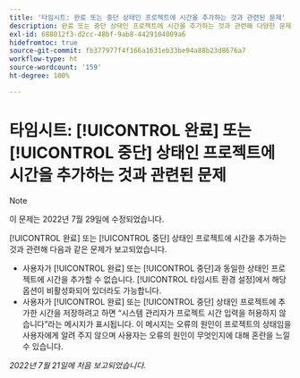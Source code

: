 ```yaml
---
title: '타임시트: 완료 또는 중단 상태인 프로젝트에 시간을 추가하는 것과 관련된 문제'
description: 완료 또는 중단 상태인 프로젝트에 시간을 추가하는 것과 관련해 다양한 문제가 보고되었습니다.
exl-id: 688012f3-d2cc-48bf-9ab8-4429104009a6
hidefromtoc: true
source-git-commit: fb377977f4f166a1631eb33be94a88b23d8676a7
workflow-type: ht
source-wordcount: '159'
ht-degree: 100%

---
```


# 타임시트: [!UICONTROL 완료] 또는 [!UICONTROL 중단] 상태인 프로젝트에 시간을 추가하는 것과 관련된 문제

>[!NOTE]
>
>이 문제는 2022년 7월 29일에 수정되었습니다.

[!UICONTROL 완료] 또는 [!UICONTROL 중단] 상태인 프로젝트에 시간을 추가하는 것과 관련해 다음과 같은 문제가 보고되었습니다.

* 사용자가 [!UICONTROL 완료] 또는 [!UICONTROL 중단]과 동일한 상태인 프로젝트에 시간을 추가할 수 없습니다. [!UICONTROL 타임시트 환경 설정]에서 해당 옵션이 비활성화되어 있더라도 가능합니다.
* 사용자가 [!UICONTROL 완료] 또는 [!UICONTROL 중단] 상태인 프로젝트에 추가한 시간을 저장하려고 하면 “시스템 관리자가 프로젝트 시간 입력을 허용하지 않습니다”라는 메시지가 표시됩니다. 이 메시지는 오류의 원인이 프로젝트의 상태임을 사용자에게 알려 주지 않으며 사용자는 오류의 원인이 무엇인지에 대해 혼란을 느낄 수 있습니다.

_2022년 7월 21일에 처음 보고되었습니다._
